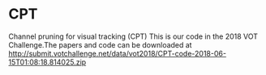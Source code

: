 # CPT
Channel pruning for visual tracking (CPT)       This is our code in the 2018 VOT Challenge.The papers and code can be downloaded at http://submit.votchallenge.net/data/vot2018/CPT-code-2018-06-15T01:08:18.814025.zip
